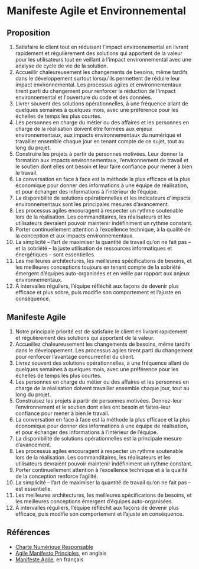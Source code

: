 # Manifeste Agile et Environnemental

## Proposition

1. Satisfaire le client tout en réduisant l'impact environnemental en livrant rapidement et régulièrement des solutions qui apportent de la valeur pour les utilisateurs tout en veillant à l'impact environnemental avec une analyse de cycle de vie de la solution.
2. Accueillir chaleureusement les changements de besoins, même tardifs dans le développement surtout lorsqu'ils permettent de réduire leur impact environnemental. Les processus agiles et environnementaux tirent parti du changement pour renforcer la réduction de l'impact environnemental et l'ouverture du code et des données.
3. Livrer souvent des solutions opérationnelles, à une fréquence allant de quelques semaines à quelques mois, avec une préférence pour les échelles de temps les plus courtes.
4. Les personnes en charge du métier ou des affaires et les personnes en charge de la réalisation doivent être formées aux enjeux environnementaux, aux impacts environnementaux du numérique et travailler ensemble chaque jour en tenant compte de ce sujet, tout au long du projet.
5. Construire les projets à partir de personnes motivées. Leur donner la formation aux impacts environnementaux, l’environnement de travail et le soutien dont elles ont besoin et leur faire confiance pour mener à bien le travail.
6. La conversation en face à face est la méthode la plus efficace et la plus économique pour donner des informations à une équipe de réalisation, et pour échanger des informations à l’intérieur de l’équipe.
7. La disponibilité de solutions opérationnelles et les indicateurs d'impacts environnementaux sont les principales mesures d’avancement.
8. Les processus agiles encouragent à respecter un rythme soutenable lors de la réalisation. Les commanditaires, les réalisateurs et les utilisateurs devraient pouvoir maintenir indéfiniment un rythme constant.
9. Porter continuellement attention à l’excellence technique, à la qualité de la conception et aux impacts environnementaux.
10. La simplicité – l’art de maximiser la quantité de travail qu’on ne fait pas – et la sobriété – la juste utilisation de ressources informatiques et énergétiques – sont essentielles.
11. Les meilleures architectures, les meilleures spécifications de besoins, et les meilleures conceptions toujours en tenant compte de la sobriété émergent d’équipes auto-organisées et en veille par rapport aux anjeux environnementaux.
12. À intervalles réguliers, l’équipe réfléchit aux façons de devenir plus efficace et plus sobre, puis modifie son comportement et l’ajuste en conséquence.

## Manifeste Agile

1. Notre principale priorité est de satisfaire le client en livrant rapidement et régulièrement des solutions qui apportent de la valeur.
2. Accueillez chaleureusement les changements de besoins, même tardifs dans le développement. Les processus agiles tirent parti du changement pour renforcer l’avantage concurrentiel du client.
3. Livrez souvent des solutions opérationnelles, à une fréquence allant de quelques semaines à quelques mois, avec une préférence pour les échelles de temps les plus courtes.
4. Les personnes en charge du métier ou des affaires et les personnes en charge de la réalisation doivent travailler ensemble chaque jour, tout au long du projet.
5. Construisez les projets à partir de personnes motivées. Donnez-leur l’environnement et le soutien dont elles ont besoin et faites-leur confiance pour mener à bien le travail.
6. La conversation en face à face est la méthode la plus efficace et la plus économique pour donner des informations à une équipe de réalisation, et pour échanger des informations à l’intérieur de l’équipe.
7. La disponibilité de solutions opérationnelles est la principale mesure d’avancement.
8. Les processus agiles encouragent à respecter un rythme soutenable lors de la réalisation. Les commanditaires, les réalisateurs et les utilisateurs devraient pouvoir maintenir indéfiniment un rythme constant.
9. Porter continuellement attention à l’excellence technique et à la qualité de la conception renforce l’agilité.
10. La simplicité – l’art de maximiser la quantité de travail qu’on ne fait pas – est essentielle.
11. Les meilleures architectures, les meilleures spécifications de besoins, et les meilleures conceptions émergent d’équipes auto-organisées.
12. À intervalles réguliers, l’équipe réfléchit aux façons de devenir plus efficace, puis modifie son comportement et l’ajuste en conséquence.

## Références

* [Charte Numérique Responsable](https://charte.institutnr.org/)
* [Agile Manifesto Principles](http://agilemanifesto.org/principles.html), en anglais
* [Manifeste Agile](http://manifesteagile.fr/index.html), en français
